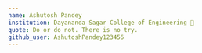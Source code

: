 ```yaml
---
name: Ashutosh Pandey
institution: Dayananda Sagar College of Engineering 🚩 
quote: Do or do not. There is no try.
github_user: AshutoshPandey123456
---
```

